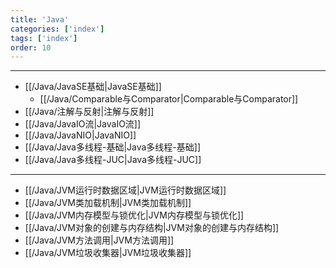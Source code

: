 ```yaml
---
title: 'Java'
categories: ['index']
tags: ['index']
order: 10
---
```


---

- [[/Java/JavaSE基础|JavaSE基础]]
  - [[/Java/Comparable与Comparator|Comparable与Comparator]]
- [[/Java/注解与反射|注解与反射]]
- [[/Java/JavaIO流|JavaIO流]]
- [[/Java/JavaNIO|JavaNIO]]
- [[/Java/Java多线程-基础|Java多线程-基础]]
- [[/Java/Java多线程-JUC|Java多线程-JUC]]

---
- [[/Java/JVM运行时数据区域|JVM运行时数据区域]]
- [[/Java/JVM类加载机制|JVM类加载机制]]
- [[/Java/JVM内存模型与锁优化|JVM内存模型与锁优化]]
- [[/Java/JVM对象的创建与内存结构|JVM对象的创建与内存结构]]
- [[/Java/JVM方法调用|JVM方法调用]]
- [[/Java/JVM垃圾收集器|JVM垃圾收集器]]
